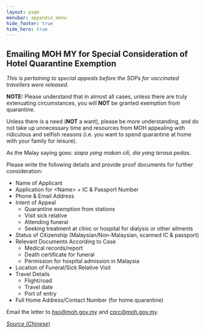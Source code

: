 ```yaml
---
layout: page
menubar: appendix_menu
hide_footer: true
hide_hero: true
---
```


## Emailing MOH MY for Special Consideration of Hotel Quarantine Exemption 

_This is pertaining to special appeals before the SOPs for vaccinated travellers were released._

<p class="has-text-danger">
<b>NOTE:</b> Please understand that in almost all cases, unless there are truly extenuating circumstances, you will <b>NOT</b> be granted exemption from quarantine.
</p>
<p class="has-text-danger">
Unless there is a need (<b>NOT</b> a want), please be more understanding, and do not take up unnecessary time and resources from MOH appealing with ridiculous and selfish reasons (i.e. you want to spend quarantine at home with your family for leisure).
</p>
<p class="has-text-danger">
As the Malay saying goes: <i>siapa yang makan cili, dia yang terasa pedas.</i>
</p>

Please write the following details and provide proof documents for further consideration:


*   Name of Applicant
*   Application for &lt;Name&gt; + IC & Passport Number
*   Phone & Email Address
*   Intent of Appeal
    *   Quarantine exemption from stations
    *   Visit sick relative
    *   Attending funeral
    *   Seeking treatment at clinic or hospital for dialysis or other ailments
*   Status of Citizenship (Malaysian/Non-Malaysian, scanned IC & passport)
*   Relevant Documents According to Case
    *   Medical records/report
    *   Death certificate for funeral
    *   Permission for hospital admission in Malaysia
*   Location of Funeral/Sick Relative Visit
*   Travel Details
    *   Flight/road
    *   Travel date
    *   Port of entry
*   Full Home Address/Contact Number (for home quarantine)

Email the letter to [hso@moh.gov.my](mailto:hso@moh.gov.my) and [cprc@moh.gov.my](mailto:cprc@moh.gov.my).

_[Source (Chinese)](https://jomshow.com/2020/08/23/back-my-appeal-to-moh/)_

